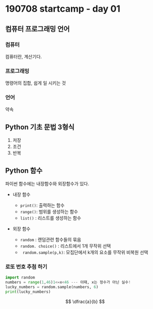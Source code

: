  # 190708 startcamp - day 01

## 컴퓨터 프로그래밍 언어

###  컴퓨터

컴퓨터란, 계산기다. 

### 프로그래밍

명령어의 집합, 쉽게 일 시키는 것

### 언어

약속





## Python 기초 문법 3형식

1. 저장
2. 조건
3. 반복



## Python 함수

파이썬 함수에는 내장함수와 외장함수가 있다. 

* 내장 함수
  * `print()`:  출력하는 함수
  * `range()`: 범위를 생성하는 함수
  * `list()` : 리스트를 생성하는 함수

* 외장 함수
  * `random` : 랜덤관련 함수들의 묶음
  * `random. choice()` : 리스트에서 1개 무작위 선택
  *  ` random.sample(p,k)`: 모집단에서 k개의 요소를 무작위 비복원 선택



### 로또 번호 추첨 하기

```python
import random
numbers = range(1,46)1<=x<46 --- 이때, x는 정수가 아닌 실수!
lucky_numbers = random.sample(numbers, 6)
print(lucky_numbers)
```


$$
\dfrac{a}{b}
$$


